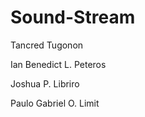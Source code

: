 # Sound-Stream
Tancred Tugonon

Ian Benedict L. Peteros

Joshua P. Libriro

Paulo Gabriel O. Limit

